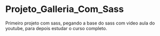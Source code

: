 # Projeto_Galleria_Com_Sass
Primeiro projeto com sass, pegando a base do sass com video aula do youtube, para depois estudar o curso completo.
